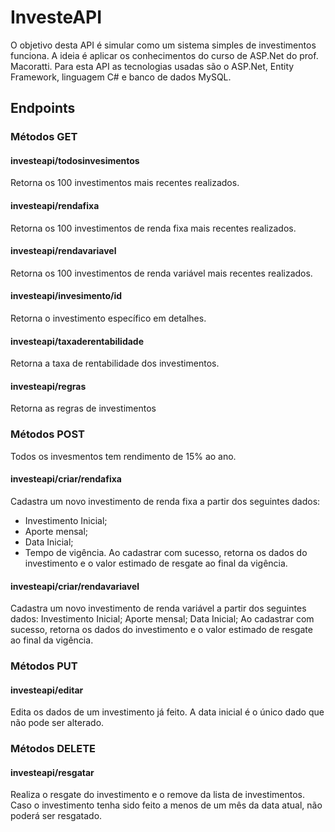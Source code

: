 # InvesteAPI
O objetivo desta API é simular como um sistema simples de investimentos funciona. A ideia é aplicar os conhecimentos do curso de ASP.Net do prof. Macoratti.
Para esta API as tecnologias usadas são o ASP.Net, Entity Framework, linguagem C# e banco de dados MySQL.

## Endpoints

### Métodos GET

#### investeapi/todosinvesimentos
Retorna os 100 investimentos mais recentes realizados.

#### investeapi/rendafixa
Retorna os 100 investimentos de renda fixa mais recentes realizados.

#### investeapi/rendavariavel
Retorna os 100 investimentos de renda variável mais recentes realizados.

#### investeapi/invesimento/id
Retorna o investimento específico em detalhes.

#### investeapi/taxaderentabilidade
Retorna a taxa de rentabilidade dos investimentos.

#### investeapi/regras
Retorna as regras de investimentos


### Métodos POST
Todos os invesmentos tem rendimento de 15% ao ano.

#### investeapi/criar/rendafixa
Cadastra um novo investimento de renda fixa a partir dos seguintes dados:
* Investimento Inicial;
* Aporte mensal;
* Data Inicial;
* Tempo de vigência.
Ao cadastrar com sucesso, retorna os dados do investimento e o valor estimado de resgate ao final da vigência.

#### investeapi/criar/rendavariavel
Cadastra um novo investimento de renda variável a partir dos seguintes dados:
Investimento Inicial;
Aporte mensal;
Data Inicial;
Ao cadastrar com sucesso, retorna os dados do investimento e o valor estimado de resgate ao final da vigência.


### Métodos PUT
#### investeapi/editar
Edita os dados de um investimento já feito. A data inicial é o único dado que não pode ser alterado.


### Métodos DELETE
#### investeapi/resgatar
Realiza o resgate do investimento e o remove da lista de investimentos. Caso o investimento tenha sido feito a menos de um mês da data atual, não poderá ser resgatado.
